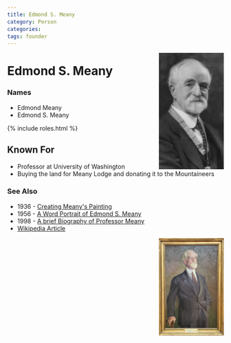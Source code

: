 ```yaml
---
title: Edmond S. Meany
category: Person
categories:
tags: founder
---
```

<img src="1920s-Edmond_S_Meany.jpg" style="width: 30%" align="right">

# Edmond S. Meany
### Names
- Edmond Meany
- Edmond S. Meany

{% include roles.html %}

## Known For
- Professor at University of Washington
- Buying the land for Meany Lodge and donating it to the Mountaineers

### See Also
- 1936 - [Creating Meany's Painting](1936-Anna-Rogers-Painting-Of-Meany.pdf)
- 1956 - [A Word Portrait of Edmond S. Meany](/Person/Edmond-Meany/Word-Portrait)
- 1998 - [A brief Biography of Professor Meany](https://www.mountaineers.org/locations-lodges/meany-lodge/history/edmond-s-meany)
- [Wikipedia Article](https://en.wikipedia.org/wiki/Edmond_S._Meany)

<img src="Edmond-Portrait.jpeg" style="width: 30%" align="right">
